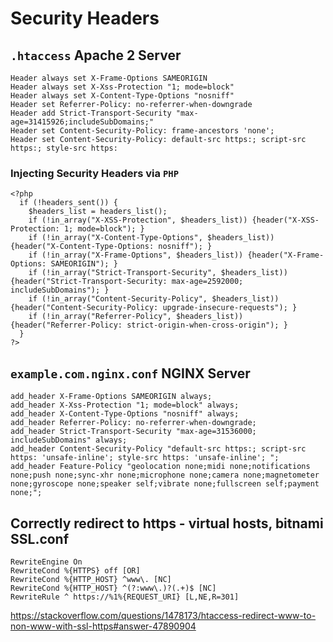 # Security Headers 
## `.htaccess` Apache 2 Server

```
Header always set X-Frame-Options SAMEORIGIN
Header always set X-Xss-Protection "1; mode=block"
Header always set X-Content-Type-Options "nosniff"
Header set Referrer-Policy: no-referrer-when-downgrade
Header add Strict-Transport-Security "max-age=31415926;includeSubDomains;"
Header set Content-Security-Policy: frame-ancestors 'none';
Header set Content-Security-Policy: default-src https:; script-src https:; style-src https:
```

### Injecting Security Headers via `PHP`

```
<?php 								
  if (!headers_sent()) {
    $headers_list = headers_list();
    if (!in_array("X-XSS-Protection", $headers_list)) {header("X-XSS-Protection: 1; mode=block"); }
    if (!in_array("X-Content-Type-Options", $headers_list)) {header("X-Content-Type-Options: nosniff"); }
    if (!in_array("X-Frame-Options", $headers_list)) {header("X-Frame-Options: SAMEORIGIN"); }
    if (!in_array("Strict-Transport-Security", $headers_list)) {header("Strict-Transport-Security: max-age=2592000; includeSubDomains"); }
    if (!in_array("Content-Security-Policy", $headers_list)) {header("Content-Security-Policy: upgrade-insecure-requests"); }
    if (!in_array("Referrer-Policy", $headers_list)) {header("Referrer-Policy: strict-origin-when-cross-origin"); }
  }
?>
```

## `example.com.nginx.conf` NGINX Server

```
add_header X-Frame-Options SAMEORIGIN always;
add_header X-Xss-Protection "1; mode=block" always;
add_header X-Content-Type-Options "nosniff" always;
add_header Referrer-Policy: no-referrer-when-downgrade;
add_header Strict-Transport-Security "max-age=31536000; includeSubDomains" always;
add_header Content-Security-Policy "default-src https:; script-src https: 'unsafe-inline'; style-src https: 'unsafe-inline'; ";
add_header Feature-Policy "geolocation none;midi none;notifications none;push none;sync-xhr none;microphone none;camera none;magnetometer none;gyroscope none;speaker self;vibrate none;fullscreen self;payment none;";
```

## Correctly redirect to https - virtual hosts, bitnami SSL.conf

    RewriteEngine On
    RewriteCond %{HTTPS} off [OR]
    RewriteCond %{HTTP_HOST} ^www\. [NC]
    RewriteCond %{HTTP_HOST} ^(?:www\.)?(.+)$ [NC]
    RewriteRule ^ https://%1%{REQUEST_URI} [L,NE,R=301]

https://stackoverflow.com/questions/1478173/htaccess-redirect-www-to-non-www-with-ssl-https#answer-47890904
